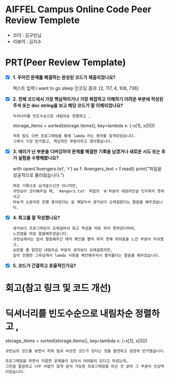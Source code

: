 # AIFFEL Campus Online Code Peer Review Templete
- 코더 : 김규빈님
- 리뷰어 : 김지수


# PRT(Peer Review Template)

- [x]  **1. 주어진 문제를 해결하는 완성된 코드가 제출되었나요?**

   텍스트 입력:i want to go sleep
   인코딩 결과: [2, 117, 4, 106, 736]   
    
- [x]  **2. 전체 코드에서 가장 핵심적이거나 가장 복잡하고 이해하기 어려운 부분에 작성된 
주석 또는 doc string을 보고 해당 코드가 잘 이해되었나요?**

   ```   
   딕셔너리를 빈도수순으로 내림차순 정렬하고 ,
   ```
    storage_items = sorted(storage.items(), key=lambda x: (-x[1], x[0]))
   
   ```
   저희 팀도 이번 프로그래밍을 통해 lamda 라는 용어를 알게되었습니다.
   그래서 가장 반가웠고, 핵심적인 부분이라고 생각했습니다.
   ```     
- [x]  **3. 에러가 난 부분을 디버깅하여 문제를 해결한 기록을 남겼거나
새로운 시도 또는 추가 실험을 수행해봤나요?**
   
    with open('Avengers.txt', 'r') as f:
     Avengers_text = f.read()
     print("파일을 성공적으로 불러왔습니다.")

   ```
   따로 기록으로 남겨놓으신건 아니지만,
   규빈님이 코더해주실 때, 'Aengers.txt' 파일의 'A'부분이 대문자인걸 인지하지 못하시고
   뒤늦게 소문자로 진행 중이었다는 걸 깨달아서 생각보다 오래걸렸다는 말씀을 해주셨습니다.
   ``` 
        
- [x]  **4. 회고를 잘 작성했나요?**
   ```
   생각보다 프로그래밍이 오래걸려서 회고 작성을 따로 하지 못하셨다하여,
   느낀점을 따로 말씀해주셨습니다.
   규빈님께서는 앞서 말씀해주신 에러 확인을 빨리 하지 못해 어려움을 느낀 부분이 아쉬웠고,
   순탄할 줄 알았던 내림차순 부분이 생각보다 오래걸렸지만,
   같이 진행한 그루님깨서 lamda 사용을 제안해주셔서 흥미롭다는 말씀을 해주셨습니다.
   ```
        
- [x]  **5. 코드가 간결하고 효율적인가요?**



# 회고(참고 링크 및 코드 개선)

# 딕셔너리를 빈도수순으로 내림차순 정렬하고 ,
storage_items = sorted(storage.items(), key=lambda x: (-x[1], x[0]))
```
규빈님의 코드를 보면서 저희 팀과 비슷한 코드가 있다는 것을 발견하고 굉장히 반가웠습니다.
```
```
프로그래밍을 하면서 자잘한 문제들이 있어서 어려움이 있다고 하셨는데,
그만큼 깔끔하고 너무 어렵지 않게 분석 가능한 프로그래밍을 하신 것 같아 그 부분이 인상적이었습니다.
```
